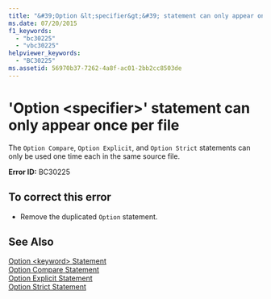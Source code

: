 ```yaml
---
title: "&#39;Option &lt;specifier&gt;&#39; statement can only appear once per file"
ms.date: 07/20/2015
f1_keywords: 
  - "bc30225"
  - "vbc30225"
helpviewer_keywords: 
  - "BC30225"
ms.assetid: 56970b37-7262-4a8f-ac01-2bb2cc8503de
---
```

# &#39;Option &lt;specifier&gt;&#39; statement can only appear once per file
The `Option Compare`, `Option Explicit`, and `Option Strict` statements can only be used one time each in the same source file.  
  
 **Error ID:** BC30225  
  
## To correct this error  
  
-   Remove the duplicated `Option` statement.  
  
## See Also  
 [Option \<keyword> Statement](../../visual-basic/language-reference/statements/option-keyword-statement.md)  
 [Option Compare Statement](../../visual-basic/language-reference/statements/option-compare-statement.md)  
 [Option Explicit Statement](../../visual-basic/language-reference/statements/option-explicit-statement.md)  
 [Option Strict Statement](../../visual-basic/language-reference/statements/option-strict-statement.md)
